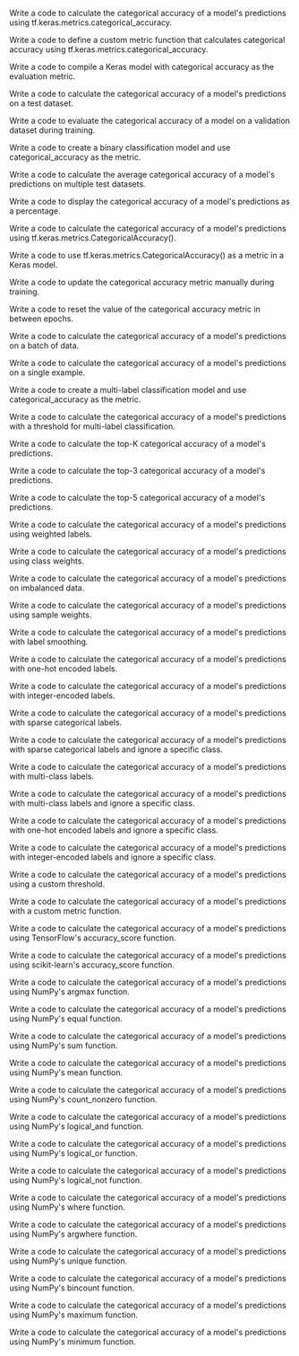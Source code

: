 Write a code to calculate the categorical accuracy of a model's predictions using tf.keras.metrics.categorical_accuracy.

Write a code to define a custom metric function that calculates categorical accuracy using tf.keras.metrics.categorical_accuracy.

Write a code to compile a Keras model with categorical accuracy as the evaluation metric.

Write a code to calculate the categorical accuracy of a model's predictions on a test dataset.

Write a code to evaluate the categorical accuracy of a model on a validation dataset during training.

Write a code to create a binary classification model and use categorical_accuracy as the metric.

Write a code to calculate the average categorical accuracy of a model's predictions on multiple test datasets.

Write a code to display the categorical accuracy of a model's predictions as a percentage.

Write a code to calculate the categorical accuracy of a model's predictions using tf.keras.metrics.CategoricalAccuracy().

Write a code to use tf.keras.metrics.CategoricalAccuracy() as a metric in a Keras model.

Write a code to update the categorical accuracy metric manually during training.

Write a code to reset the value of the categorical accuracy metric in between epochs.

Write a code to calculate the categorical accuracy of a model's predictions on a batch of data.

Write a code to calculate the categorical accuracy of a model's predictions on a single example.

Write a code to create a multi-label classification model and use categorical_accuracy as the metric.

Write a code to calculate the categorical accuracy of a model's predictions with a threshold for multi-label classification.

Write a code to calculate the top-K categorical accuracy of a model's predictions.

Write a code to calculate the top-3 categorical accuracy of a model's predictions.

Write a code to calculate the top-5 categorical accuracy of a model's predictions.

Write a code to calculate the categorical accuracy of a model's predictions using weighted labels.

Write a code to calculate the categorical accuracy of a model's predictions using class weights.

Write a code to calculate the categorical accuracy of a model's predictions on imbalanced data.

Write a code to calculate the categorical accuracy of a model's predictions using sample weights.

Write a code to calculate the categorical accuracy of a model's predictions with label smoothing.

Write a code to calculate the categorical accuracy of a model's predictions with one-hot encoded labels.

Write a code to calculate the categorical accuracy of a model's predictions with integer-encoded labels.

Write a code to calculate the categorical accuracy of a model's predictions with sparse categorical labels.

Write a code to calculate the categorical accuracy of a model's predictions with sparse categorical labels and ignore a specific class.

Write a code to calculate the categorical accuracy of a model's predictions with multi-class labels.

Write a code to calculate the categorical accuracy of a model's predictions with multi-class labels and ignore a specific class.

Write a code to calculate the categorical accuracy of a model's predictions with one-hot encoded labels and ignore a specific class.

Write a code to calculate the categorical accuracy of a model's predictions with integer-encoded labels and ignore a specific class.

Write a code to calculate the categorical accuracy of a model's predictions using a custom threshold.

Write a code to calculate the categorical accuracy of a model's predictions with a custom metric function.

Write a code to calculate the categorical accuracy of a model's predictions using TensorFlow's accuracy_score function.

Write a code to calculate the categorical accuracy of a model's predictions using scikit-learn's accuracy_score function.

Write a code to calculate the categorical accuracy of a model's predictions using NumPy's argmax function.

Write a code to calculate the categorical accuracy of a model's predictions using NumPy's equal function.

Write a code to calculate the categorical accuracy of a model's predictions using NumPy's sum function.

Write a code to calculate the categorical accuracy of a model's predictions using NumPy's mean function.

Write a code to calculate the categorical accuracy of a model's predictions using NumPy's count_nonzero function.

Write a code to calculate the categorical accuracy of a model's predictions using NumPy's logical_and function.

Write a code to calculate the categorical accuracy of a model's predictions using NumPy's logical_or function.

Write a code to calculate the categorical accuracy of a model's predictions using NumPy's logical_not function.

Write a code to calculate the categorical accuracy of a model's predictions using NumPy's where function.

Write a code to calculate the categorical accuracy of a model's predictions using NumPy's argwhere function.

Write a code to calculate the categorical accuracy of a model's predictions using NumPy's unique function.

Write a code to calculate the categorical accuracy of a model's predictions using NumPy's bincount function.

Write a code to calculate the categorical accuracy of a model's predictions using NumPy's maximum function.

Write a code to calculate the categorical accuracy of a model's predictions using NumPy's minimum function.